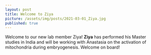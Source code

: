 ```yaml
---
layout: post
title: Welcome to Ziya
picture: /assets/img/posts/2021-03-01_Ziya.jpg
published: true
---
```

Welcome to our new lab member Ziya! **Ziya** has performed his Master studies in India and will be working with Anastasia on the activation of mitochondria during embryogenesis. Welcome on board!
